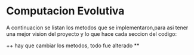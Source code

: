 # Computacion Evolutiva

A continuacion se listan los metodos que se implementaron,para asi tener una mejor vision del proyecto y lo que hace cada seccion del codigo:

++ hay que cambiar los metodos, todo fue alterado **

